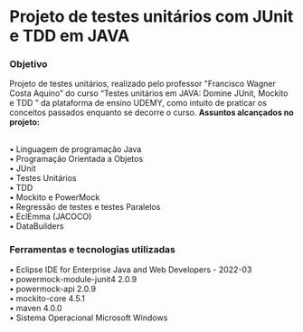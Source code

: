 <h1>Projeto de testes unitários com JUnit e TDD em JAVA</h1>

<h3>Objetivo</h3>
Projeto de testes unitários, realizado pelo professor "Francisco Wagner Costa Aquino” do curso “Testes unitários em JAVA: Domine JUnit, Mockito e TDD
” da plataforma de ensino UDEMY, como intuito de praticar os conceitos passados enquanto se decorre o curso. <strong>Assuntos alcançados no projeto:</strong><br>

<br>• Linguagem de programação Java<br>
• Programação Orientada a Objetos<br>
• JUnit<br>
• Testes Unitários<br>
• TDD<br>
• Mockito e PowerMock<br>
• Regressão de testes e testes Paralelos<br>
• EclEmma (JACOCO)<br>
• DataBuilders<br>


<h3>Ferramentas e tecnologias utilizadas</h3>
• Eclipse IDE for Enterprise Java and Web Developers - 2022-03<br>
• powermock-module-junit4 2.0.9<br>
• powermock-api 2.0.9<br>
• mockito-core 4.5.1<br>
• maven 4.0.0<br>
• Sistema Operacional Microsoft Windows<br>
